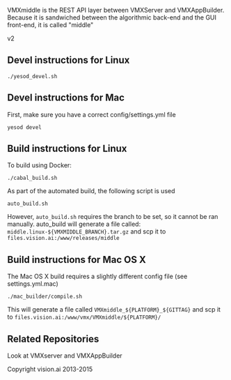 VMXmiddle is the REST API layer between VMXServer and VMXAppBuilder.
Because it is sandwiched between the algorithmic back-end and the GUI
front-end, it is called "middle"

v2

## Devel instructions for Linux
```
./yesod_devel.sh
```

## Devel instructions for Mac

First, make sure you have a correct config/settings.yml file

```
yesod devel
```

## Build instructions for Linux

To build using Docker:
```
./cabal_build.sh
```

As part of the automated build, the following script is used
```
auto_build.sh
```

However, `auto_build.sh` requires the branch to be set, so it cannot
be ran manually. auto_build will generate a file called: 
`middle.linux-${VMXMIDDLE_BRANCH}.tar.gz` and scp it to
`files.vision.ai:/www/releases/middle`


## Build instructions for Mac OS X

The Mac OS X build requires a slightly different config file (see
settings.yml.mac)

```
./mac_builder/compile.sh
```

This will generate a file called `VMXmiddle_${PLATFORM}_${GITTAG}` and
scp it to `files.vision.ai:/www/vmx/VMXmiddle/${PLATFORM}/`


## Related Repositories

Look at VMXserver and VMXAppBuilder

Copyright vision.ai 2013-2015
